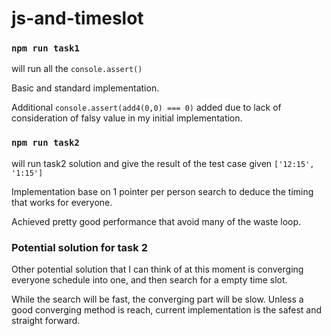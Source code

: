 # js-and-timeslot


### ```npm run task1```
will run all the ```console.assert()```

Basic and standard implementation.

Additional ```console.assert(add4(0,0) === 0)``` added due to lack of consideration of falsy value in my initial implementation.

### ```npm run task2```
will run task2 solution and give the result of the test case given ```['12:15', '1:15']```

Implementation base on 1 pointer per person search to deduce the timing that works for everyone.

Achieved pretty good performance that avoid many of the waste loop.


### Potential solution for task 2
Other potential solution that I can think of at this moment is converging everyone schedule into one, and then search for a empty time slot.

While the search will be fast, the converging part will be slow.
Unless a good converging method is reach, current implementation is the safest and straight forward.